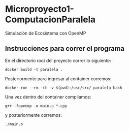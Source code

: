 # Microproyecto1-ComputacionParalela
 Simulación de Ecosistema con OpenMP

## Instrucciones para correr el programa
En el directorio root del proyecto correr lo siguiente:
```commandline
docker build -t paralela .
```

Posteriormente para ingresar al container corremos:  
```commandline
docker run --rm -it -v $(pwd):/usr/src/ paralela bash
```

Una vez dentro del container compilamos:
```commandline
g++ -fopenmp -o main.o *.cpp
```

y posteriormente corremos:
```commandline
./main.o
```